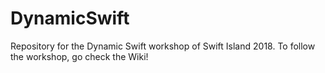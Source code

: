 # DynamicSwift

Repository for the Dynamic Swift workshop of Swift Island 2018. To follow the workshop, go check the Wiki!

